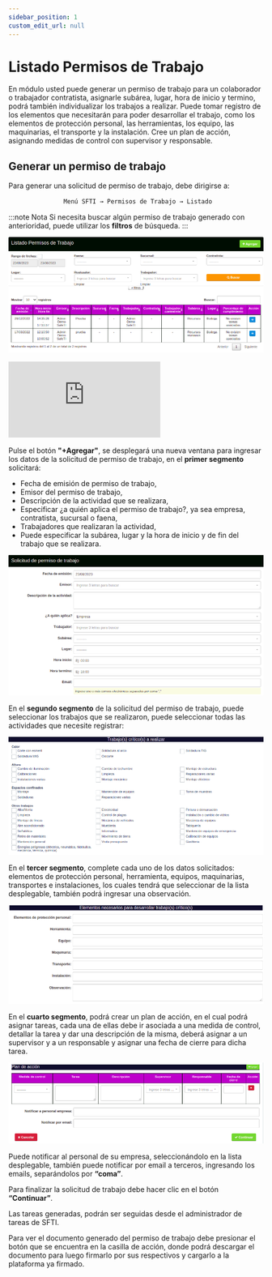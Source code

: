 ```yaml
---
sidebar_position: 1
custom_edit_url: null
---
```

# Listado Permisos de Trabajo
En módulo usted puede generar un permiso de trabajo para un colaborador o trabajador contratista, asignarle subárea, lugar, hora de inicio y termino, podrá también individualizar los trabajos a realizar. Puede tomar registro de los elementos que necesitarán para poder desarrollar el trabajo, como los elementos de protección personal, las herramientas, los equipo, las maquinarias, el transporte y la instalación. Cree un plan de acción, asignando medidas de control con supervisor y responsable.

## Generar un permiso de trabajo
Para generar una solicitud de permiso de trabajo, debe dirigirse a:

<div align="center">

```bash
 Menú SFTI → Permisos de Trabajo → Listado
```
</div>

:::note Nota
Si necesita buscar algún permiso de trabajo generado con anterioridad, puede utilizar los **filtros** de búsqueda.
:::

<div align="center">

![filtros](/img/img_manual/img_permisos_trabajo/2023-08-23_12-15.png)

</div>

<div class="video-responsive">

<iframe src="https://www.youtube.com/embed/Xf9PfZ1eyzY/?rel=0" title="YouTube video player" frameborder="0" allow="accelerometer; autoplay; clipboard-write; encrypted-media; gyroscope; picture-in-picture; web-share" allowfullscreen></iframe>

</div>

Pulse el botón **"+Agregar"**, se desplegará una nueva ventana para ingresar los datos de la solicitud de permiso de trabajo, en el **primer segmento** solicitará:

* Fecha de emisión de permiso de trabajo,
* Emisor del permiso de trabajo,
* Descripción de la actividad que se realizara,
* Especificar ¿a quién aplica el permiso de trabajo?, ya sea empresa, contratista, sucursal o faena,
* Trabajadores que realizaran la actividad,
* Puede especificar la subárea, lugar y la hora de inicio y de fin del trabajo que se realizara.

<div align="center">

![Primer segmento](/img/img_manual/img_permisos_trabajo/2023-08-23_12-16.png)

</div>

En el **segundo segmento** de la solicitud del permiso de trabajo, puede seleccionar los trabajos que se realizaron, puede seleccionar todas las actividades que necesite registrar:

<div align="center">

![Segundo segmento](/img/img_manual/img_permisos_trabajo/2023-08-23_12-18.png)

</div>

En el **tercer segmento**, complete cada uno de los datos solicitados: elementos de protección personal, herramienta, equipos, maquinarias, transportes e instalaciones, los cuales tendrá que seleccionar de la lista desplegable, también podrá ingresar una observación.

<div align="center">

![Tercer segmento](/img/img_manual/img_permisos_trabajo/2023-08-23_12-19.png)

</div>

En el **cuarto segmento**, podrá crear un plan de acción, en el cual podrá asignar tareas, cada una de ellas debe ir asociada a una medida de control, detallar la tarea y dar una descripción de la misma, deberá asignar a un supervisor y a un responsable y asignar una fecha de cierre para dicha tarea.

<div align="center">

![Cuarto segmento](/img/img_manual/img_permisos_trabajo/2023-08-23_12-21.png)

</div>

Puede notificar al personal de su empresa, seleccionándolo en la lista desplegable, también puede notificar por email a terceros, ingresando los emails, separándolos por **“coma”**.

Para finalizar la solicitud de trabajo debe hacer clic en el botón **“Continuar”**.

Las tareas generadas, podrán ser seguidas desde el administrador de tareas de SFTI.

Para ver el documento generado del permiso de trabajo debe presionar el botón que se encuentra en la casilla de acción, donde podrá descargar el documento para luego firmarlo por sus respectivos y cargarlo a la plataforma ya firmado.
